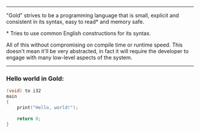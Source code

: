 -----

"Gold" strives to be a programming language that is small, explicit
and consistent in its syntax, easy to read* and memory safe.

\* Tries to use common English constructions for its syntax.

All of this without compromising on compile time or runtime speed.
This doesn't mean it'll be very abstracted, in fact it will require
the developer to engage with many low-level aspects of the system.

---

### Hello world in Gold:

``` c
(void) to i32
main
{
	print("Hello, world!");
	
	return 0;
}
```